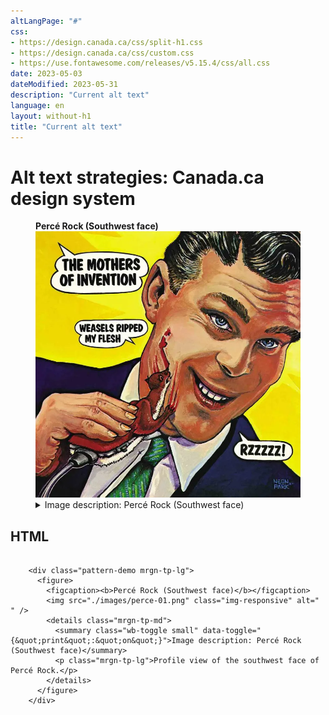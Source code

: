 ```yaml
---
altLangPage: "#"
css:
- https://design.canada.ca/css/split-h1.css
- https://design.canada.ca/css/custom.css
- https://use.fontawesome.com/releases/v5.15.4/css/all.css
date: 2023-05-03
dateModified: 2023-05-31
description: "Current alt text"
language: en
layout: without-h1
title: "Current alt text"
---
```

<h1 property="name" id="wb-cont" dir="ltr"><span class="stacked"><span>Alt text strategies</span>: <span>Canada.ca design system</span></span></h1>
<div class="row">
  <div class="col-md-8"><span class="wb-prettify all-pre"></span> 
    <!--<div class="pattern-demo mrgn-tp-lg">
      <figure>
        <figcaption><b>Percé Rock (Southwest face)</b></figcaption>
        <img src="./images/perce-01.png" class="img-responsive" alt="Profile view of the southwest face of Percé Rock" />
      </figure>
    </div>
<p class="mrgn-tp-lg">[alt text]: Profile view of the southwest face of Percé Rock</p>
<p>[Caption]: Percé Rock (Southwest face)</p>
<p>[Long decription]: none</p>-->
    <div class="pattern-demo mrgn-tp-lg">
      <figure>
        <figcaption><b>Percé Rock (Southwest face)</b></figcaption>
        <img src="./images/wrmf.png" class="img-responsive" alt=" " />
        <details class="mrgn-tp-md">
          <summary class="wb-toggle small" data-toggle="{&quot;print&quot;:&quot;on&quot;}">Image description: Percé Rock (Southwest face)</summary>
          <p class="mrgn-tp-lg">Profile view of the southwest face of Percé Rock.</p>
        </details>
      </figure>
    </div>
    <h2 class="h3">HTML</h2>
    <pre><code>
    &#x3C;div class=&#x22;pattern-demo mrgn-tp-lg&#x22;&#x3E;
      &#x3C;figure&#x3E;
        &#x3C;figcaption&#x3E;&#x3C;b&#x3E;Perc&#xE9; Rock (Southwest face)&#x3C;/b&#x3E;&#x3C;/figcaption&#x3E;
        &#x3C;img src=&#x22;./images/perce-01.png&#x22; class=&#x22;img-responsive&#x22; alt=&#x22; &#x22; /&#x3E;
        &#x3C;details class=&#x22;mrgn-tp-md&#x22;&#x3E;
          &#x3C;summary class=&#x22;wb-toggle small&#x22; data-toggle=&#x22;{&#x26;quot;print&#x26;quot;:&#x26;quot;on&#x26;quot;}&#x22;&#x3E;Image description: Percé Rock (Southwest face)&#x3C;/summary&#x3E;
          &#x3C;p class=&#x22;mrgn-tp-lg&#x22;&#x3E;Profile view of the southwest face of Perc&#xE9; Rock.&#x3C;/p&#x3E;
        &#x3C;/details&#x3E;
      &#x3C;/figure&#x3E;
    &#x3C;/div&#x3E;
	
</code></pre>
  </div>
</div>

